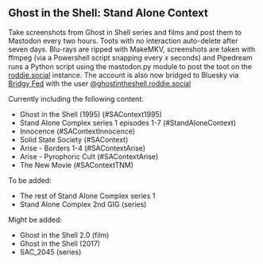 ## Ghost in the Shell: Stand Alone Context

Take screenshots from Ghost in Shell series and films and post them to Mastodon every two hours. Toots with no interaction auto-delete after seven days. Blu-rays are ripped with MakeMKV, screenshots are taken with ffmpeg (via a Powershell script snapping every 𝑥 seconds) and Pipedream runs a Python script using the mastodon.py module to post the toot on the [roddie.social](https://roddie.social/@ghostintheshell) instance. The account is also now bridged to Bluesky via [Bridgy Fed](https://fed.brid.gy/) with the user [@ghostintheshell.roddie.social](https://bsky.app/profile/ghostintheshell.roddie.social)

Currently including the following content:

- Ghost in the Shell (1995) (#SAContext1995)
- Stand Alone Complex series 1 episodes 1-7 (#StandAloneContext)
- Innocence (#SAContextInnocence)
- Solid State Society (#SAContext)
- Arise - Borders 1-4 (#SAContextArise)
- Arise - Pyrophoric Cult (#SAContextArise)
- The New Movie (#SAContextTNM)

To be added:

- The rest of Stand Alone Complex series 1
- Stand Alone Complex 2nd GIG (series)

Might be added:

- Ghost in the Shell 2.0 (film)
- Ghost in the Shell (2017)
- SAC_2045 (series)
